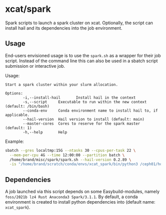 # xcat/spark

Spark scripts to launch a spark cluster on xcat. Optionally, the script can
install hail and its dependencies into the job environment.

## Usage

End-users envisioned usage is to use the `spark.sh` as a wrapper for their
job script. Instead of the command line this can also be used in a sbatch
script submission or interactive job. 

Usage:

```
Start a spark cluster within your slurm allocation.

Options:
        -i,--install-hail       Install hail in the context
        -s,--script     Executable to run within the new context (default: /bin/bash)
        --conda-env     Conda environment name to install hail to, if applicable.
        --hail-version  Hail version to install (default: main)
        --master-cores  Cores to reserve for the spark master (default: 1)
        -h,--help       Help
```

Example:

```bash
sbatch --gres localtmp:15G --ntasks 30 --cpus-per-task 22 \
  --mem-per-cpu 4G --time 12:00:00 --partition batch \
  /home/brand/misc/spark/spark.sh --hail-version 0.2.89 \
  -is "/home/brand/scratch/conda/envs/xcat_spark/bin/python3 /ceph01/homedirs/brand/Projects/radarstudy/msdn_call/scripts/find_dnm/find_dnms.py -p output/spark.all/ac100 -f /ceph01/homedirs/brand/Projects/radarstudy/msdn_call/data/all.fam -R /ceph01/scratch/brand/library/human_g1k_v37_decoy.fasta --max-ac 100 INOVA:/ceph01/homedirs/brand/Projects/radarstudy/glnexus/output/inova.genome.vcf.bgz RADAR:/ceph01/homedirs/brand/Projects/radarstudy/glnexus/output/radar.grch37.final.vcf.bgz"
```

## Dependencies

A job launched via this script depends on some Easybuild-modules, namely
`foss/2021b lz4 Rust Anaconda3 Spark/3.1.1`. By default, a conda environment
is created to install python dependencies into (default name: `xcat_spark`). 